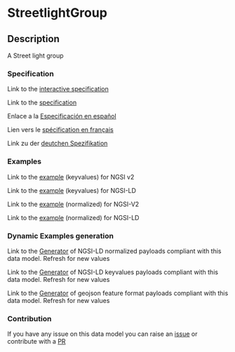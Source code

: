 # StreetlightGroup

## Description 

A Street light group
### Specification

Link to the [interactive specification](https://swagger.lab.fiware.org/?url=https://smart-data-models.github.io/dataModel.Streetlighting/StreetlightGroup/swagger.yaml)

Link to the [specification](https://smart-data-models.github.io/dataModel.Streetlighting/StreetlightGroup/doc/spec.md)

Enlace a la [Especificación en español](https://smart-data-models.github.io/dataModel.Streetlighting/StreetlightGroup/doc/spec_ES.md)

Lien vers le [spécification en français](https://smart-data-models.github.io/dataModel.Streetlighting/StreetlightGroup/doc/spec_FR.md)

Link zu der [deutchen Spezifikation](https://smart-data-models.github.io/dataModel.Streetlighting/StreetlightGroup/doc/spec_DE.md)
### Examples

Link to the [example](https://smart-data-models.github.io/dataModel.Streetlighting/StreetlightGroup/examples/example.json) (keyvalues) for NGSI v2

Link to the [example](https://smart-data-models.github.io/dataModel.Streetlighting/StreetlightGroup/examples/example.jsonld) (keyvalues) for NGSI-LD

Link to the [example](https://smart-data-models.github.io/dataModel.Streetlighting/StreetlightGroup/examples/example-normalized.json) (normalized) for NGSI-V2

Link to the [example](https://smart-data-models.github.io/dataModel.Streetlighting/StreetlightGroup/examples/example-normalized.jsonld) (normalized) for NGSI-LD
### Dynamic Examples generation

Link to the [Generator](https://smartdatamodels.org/extra/ngsi-ld_generator_v0.92.php?schemaUrl=https://raw.githubusercontent.com/smart-data-models/dataModel.Streetlighting/master/StreetlightGroup/schema.json&email=info@smartdatamodels.org) of NGSI-LD normalized payloads compliant with this data model. Refresh for new values

Link to the [Generator](https://smartdatamodels.org/extra/ngsi-ld_generator_keyvalues_v0.92.php?schemaUrl=https://raw.githubusercontent.com/smart-data-models/dataModel.Streetlighting/master/StreetlightGroup/schema.json&email=info@smartdatamodels.org) of NGSI-LD keyvalues payloads compliant with this data model. Refresh for new values

Link to the [Generator](https://smartdatamodels.org/extra/geojson_features_generator_v1.0.php?schemaUrl=https://raw.githubusercontent.com/smart-data-models/dataModel.Streetlighting/master/StreetlightGroup/schema.json&email=info@smartdatamodels.org) of geojson feature format payloads compliant with this data model. Refresh for new values
### Contribution

 If you have any issue on this data model you can raise an [issue](https://github.com/smart-data-models/dataModel.Streetlighting/issues)  or contribute with a [PR](https://github.com/smart-data-models/dataModel.Streetlighting/pulls)